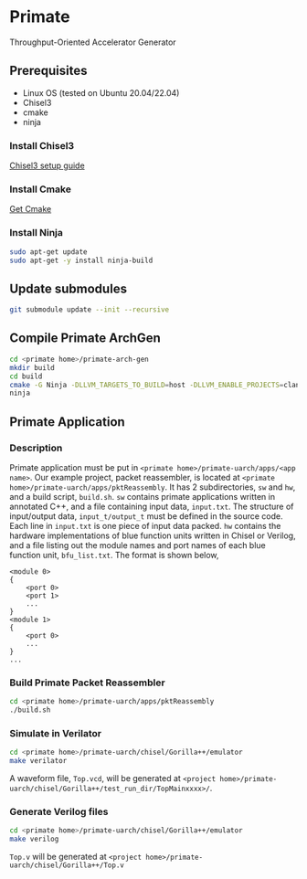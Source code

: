 # Primate

Throughput-Oriented Accelerator Generator

## Prerequisites
- Linux OS (tested on Ubuntu 20.04/22.04)
- Chisel3
- cmake
- ninja

### Install Chisel3
[Chisel3 setup guide](https://github.com/chipsalliance/chisel3/blob/master/SETUP.md)

### Install Cmake
[Get Cmake](https://cmake.org/download/)

### Install Ninja
```bash
sudo apt-get update
sudo apt-get -y install ninja-build
```

## Update submodules
```bash
git submodule update --init --recursive
```

## Compile Primate ArchGen
```bash
cd <primate home>/primate-arch-gen
mkdir build
cd build
cmake -G Ninja -DLLVM_TARGETS_TO_BUILD=host -DLLVM_ENABLE_PROJECTS=clang -DLLVM_PARALLEL_LINK_JOBS=1 -DLLVM_LINK_LLVM_DYLIB=true ../llvm/
ninja
```

## Primate Application
### Description
Primate application must be put in `<primate home>/primate-uarch/apps/<app name>`. 
Our example project, packet reassembler, is located at `<primate home>/primate-uarch/apps/pktReassembly`. It has 2 subdirectories, `sw` and `hw`, and a build script, `build.sh`. 
`sw` contains primate applications written in annotated C++, and a file containing input data, `input.txt`. The structure of input/output data, `input_t/output_t` must be defined in the source code. Each line in `input.txt` is one piece of input data packed.
`hw` contains the hardware implementations of blue function units written in Chisel or Verilog, and a file listing out the module names and port names of each blue function unit, `bfu_list.txt`. The format is shown below,
```
<module 0>
{
    <port 0>
    <port 1>
    ...
}
<module 1>
{
    <port 0>
    ...
}
...
```

### Build Primate Packet Reassembler
```bash
cd <primate home>/primate-uarch/apps/pktReassembly
./build.sh
```

### Simulate in Verilator
```bash
cd <primate home>/primate-uarch/chisel/Gorilla++/emulator
make verilator
```
A waveform file, `Top.vcd`, will be generated at `<project home>/primate-uarch/chisel/Gorilla++/test_run_dir/TopMainxxxx>/`.

### Generate Verilog files
```bash
cd <primate home>/primate-uarch/chisel/Gorilla++/emulator
make verilog
```
`Top.v` will be generated at `<project home>/primate-uarch/chisel/Gorilla++/Top.v`

